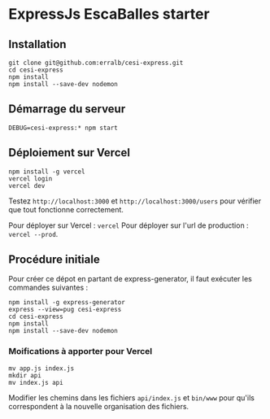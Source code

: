 # ExpressJs EscaBalles starter

## Installation

```
git clone git@github.com:erralb/cesi-express.git
cd cesi-express
npm install
npm install --save-dev nodemon
```
## Démarrage du serveur

```
DEBUG=cesi-express:* npm start
```

## Déploiement sur Vercel

```
npm install -g vercel
vercel login
vercel dev
```

Testez `http://localhost:3000` et `http://localhost:3000/users` pour vérifier que tout fonctionne correctement.

Pour déployer sur Vercel : `vercel`
Pour déployer sur l'url de production : `vercel --prod`.

## Procédure initiale 

Pour créer ce dépot en partant de express-generator, il faut exécuter les commandes suivantes :

```
npm install -g express-generator
express --view=pug cesi-express
cd cesi-express
npm install
npm install --save-dev nodemon
```

### Moifications à apporter pour Vercel

```
mv app.js index.js
mkdir api
mv index.js api
```

Modifier les chemins dans les fichiers `api/index.js` et `bin/www` pour qu'ils correspondent à la nouvelle organisation des fichiers.
